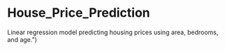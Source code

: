 # House_Price_Prediction
Linear regression model predicting housing prices using area, bedrooms, and age.")
